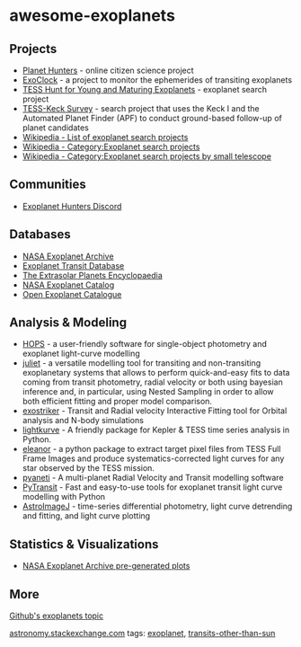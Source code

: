 # awesome-exoplanets

## Projects

- [Planet Hunters](https://blog.planethunters.org/) - online citizen science project
- [ExoClock](https://www.exoclock.space/) - a project to monitor the ephemerides of transiting exoplanets
- [TESS Hunt for Young and Maturing Exoplanets](https://en.wikipedia.org/wiki/TESS_Hunt_for_Young_and_Maturing_Exoplanets) - exoplanet search project
- [TESS-Keck Survey](https://en.wikipedia.org/wiki/The_TESS-Keck_Survey) - search project that uses the Keck I and the Automated Planet Finder (APF) to conduct ground-based follow-up of planet candidates
- [Wikipedia - List of exoplanet search projects](https://en.wikipedia.org/wiki/List_of_exoplanet_search_projects)
- [Wikipedia - Category:Exoplanet search projects](https://en.wikipedia.org/wiki/Category:Exoplanet_search_projects)
- [Wikipedia - Category:Exoplanet search projects by small telescope](https://en.wikipedia.org/wiki/Category:Exoplanet_search_projects_by_small_telescope)

## Communities

- [Exoplanet Hunters Discord](https://discord.gg/5KgMQb8w9g)

## Databases

- [NASA Exoplanet Archive](https://exoplanetarchive.ipac.caltech.edu/)
- [Exoplanet Transit Database](http://var2.astro.cz/ETD/index.php)
- [The Extrasolar Planets Encyclopaedia](http://exoplanet.eu/)
- [NASA Exoplanet Catalog](https://exoplanets.nasa.gov/discovery/exoplanet-catalog/)
- [Open Exoplanet Catalogue](http://www.openexoplanetcatalogue.com/)

## Analysis & Modeling
- [HOPS](https://github.com/ExoWorldsSpies/hops) - a user-friendly software for single-object photometry and exoplanet light-curve modelling
- [juliet](https://juliet.readthedocs.io/en/latest/) - a versatile modelling tool for transiting and non-transiting exoplanetary systems that allows to perform quick-and-easy fits to data coming from transit photometry, radial velocity or both using bayesian inference and, in particular, using Nested Sampling in order to allow both efficient fitting and proper model comparison.
- [exostriker](https://github.com/3fon3fonov/exostriker) - Transit and Radial velocity Interactive Fitting tool for Orbital analysis and N-body simulations
- [lightkurve](https://github.com/lightkurve/lightkurve) - A friendly package for Kepler & TESS time series analysis in Python.
- [eleanor](https://github.com/afeinstein20/eleanor) - a python package to extract target pixel files from TESS Full Frame Images and produce systematics-corrected light curves for any star observed by the TESS mission.
- [pyaneti](https://github.com/oscaribv/pyaneti) - A multi-planet Radial Velocity and Transit modelling software
- [PyTransit](https://github.com/hpparvi/PyTransit) - Fast and easy-to-use tools for exoplanet transit light curve modelling with Python
- [AstroImageJ](https://www.astro.louisville.edu/software/astroimagej/) - time-series differential photometry, light curve detrending and fitting, and light curve plotting

## Statistics & Visualizations

- [NASA Exoplanet Archive pre-generated plots](https://exoplanetarchive.ipac.caltech.edu/exoplanetplots/)

## More

[Github's exoplanets topic](https://github.com/topics/exoplanets)

[astronomy.stackexchange.com](https://astronomy.stackexchange.com/) tags: [exoplanet](https://astronomy.stackexchange.com/questions/tagged/exoplanet), [transits-other-than-sun](https://astronomy.stackexchange.com/questions/tagged/transits-other-than-sun)
